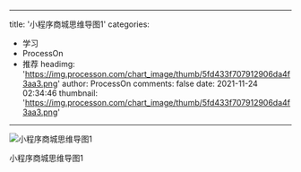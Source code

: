
---
title: '小程序商城思维导图1'
categories: 
 - 学习
 - ProcessOn
 - 推荐
headimg: 'https://img.processon.com/chart_image/thumb/5fd433f707912906da4f3aa3.png'
author: ProcessOn
comments: false
date: 2021-11-24 02:34:46
thumbnail: 'https://img.processon.com/chart_image/thumb/5fd433f707912906da4f3aa3.png'
---

<div>   
<img class="thumb" alt="小程序商城思维导图1" src="https://img.processon.com/chart_image/thumb/5fd433f707912906da4f3aa3.png" referrerpolicy="no-referrer">
<p>小程序商城思维导图1</p>  
</div>
            